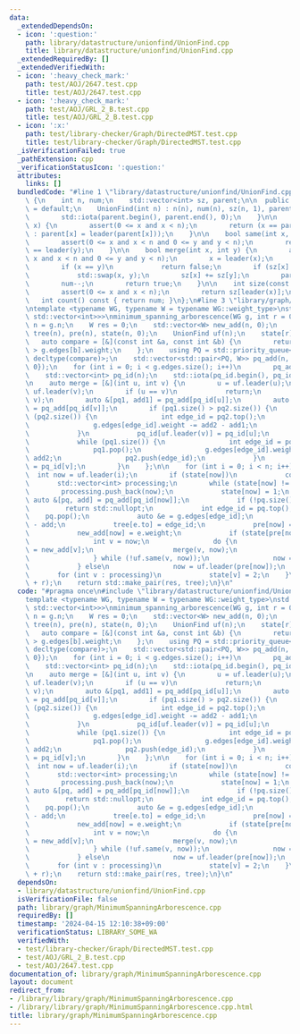 ```yaml
---
data:
  _extendedDependsOn:
  - icon: ':question:'
    path: library/datastructure/unionfind/UnionFind.cpp
    title: library/datastructure/unionfind/UnionFind.cpp
  _extendedRequiredBy: []
  _extendedVerifiedWith:
  - icon: ':heavy_check_mark:'
    path: test/AOJ/2647.test.cpp
    title: test/AOJ/2647.test.cpp
  - icon: ':heavy_check_mark:'
    path: test/AOJ/GRL_2_B.test.cpp
    title: test/AOJ/GRL_2_B.test.cpp
  - icon: ':x:'
    path: test/library-checker/Graph/DirectedMST.test.cpp
    title: test/library-checker/Graph/DirectedMST.test.cpp
  _isVerificationFailed: true
  _pathExtension: cpp
  _verificationStatusIcon: ':question:'
  attributes:
    links: []
  bundledCode: "#line 1 \"library/datastructure/unionfind/UnionFind.cpp\"\nclass UnionFind\
    \ {\n    int n, num;\n    std::vector<int> sz, parent;\n\n  public:\n    UnionFind()\
    \ = default;\n    UnionFind(int n) : n(n), num(n), sz(n, 1), parent(n, 0) {\n\
    \        std::iota(parent.begin(), parent.end(), 0);\n    }\n\n    int leader(int\
    \ x) {\n        assert(0 <= x and x < n);\n        return (x == parent[x] ? x\
    \ : parent[x] = leader(parent[x]));\n    }\n\n    bool same(int x, int y) {\n\
    \        assert(0 <= x and x < n and 0 <= y and y < n);\n        return leader(x)\
    \ == leader(y);\n    }\n\n    bool merge(int x, int y) {\n        assert(0 <=\
    \ x and x < n and 0 <= y and y < n);\n        x = leader(x);\n        y = leader(y);\n\
    \        if (x == y)\n            return false;\n        if (sz[x] < sz[y])\n\
    \            std::swap(x, y);\n        sz[x] += sz[y];\n        parent[y] = x;\n\
    \        num--;\n        return true;\n    }\n\n    int size(const int x) {\n\
    \        assert(0 <= x and x < n);\n        return sz[leader(x)];\n    }\n\n \
    \   int count() const { return num; }\n};\n#line 3 \"library/graph/MinimumSpanningArborescence.cpp\"\
    \ntemplate <typename WG, typename W = typename WG::weight_type>\nstd::optional<std::pair<W,\
    \ std::vector<int>>>\nminimum_spanning_arborescence(WG g, int r = 0) {\n    int\
    \ n = g.n;\n    W res = 0;\n    std::vector<W> new_add(n, 0);\n    std::vector<int>\
    \ tree(n), pre(n), state(n, 0);\n    UnionFind uf(n);\n    state[r] = 2;\n\n \
    \   auto compare = [&](const int &a, const int &b) {\n        return g.edges[a].weight\
    \ > g.edges[b].weight;\n    };\n    using PQ = std::priority_queue<int, std::vector<int>,\
    \ decltype(compare)>;\n    std::vector<std::pair<PQ, W>> pq_add(n, {PQ{compare},\
    \ 0});\n    for (int i = 0; i < g.edges.size(); i++)\n        pq_add[g.edges[i].to].first.push(i);\n\
    \    std::vector<int> pq_id(n);\n    std::iota(pq_id.begin(), pq_id.end(), 0);\n\
    \n    auto merge = [&](int u, int v) {\n        u = uf.leader(u);\n        v =\
    \ uf.leader(v);\n        if (u == v)\n            return;\n        uf.merge(u,\
    \ v);\n        auto &[pq1, add1] = pq_add[pq_id[u]];\n        auto &[pq2, add2]\
    \ = pq_add[pq_id[v]];\n        if (pq1.size() > pq2.size()) {\n            while\
    \ (pq2.size()) {\n                int edge_id = pq2.top();\n                pq2.pop();\n\
    \                g.edges[edge_id].weight -= add2 - add1;\n                pq1.push(edge_id);\n\
    \            }\n            pq_id[uf.leader(v)] = pq_id[u];\n        } else {\n\
    \            while (pq1.size()) {\n                int edge_id = pq1.top();\n\
    \                pq1.pop();\n                g.edges[edge_id].weight -= add1 -\
    \ add2;\n                pq2.push(edge_id);\n            }\n            pq_id[uf.leader(v)]\
    \ = pq_id[v];\n        }\n    };\n\n    for (int i = 0; i < n; i++) {\n      \
    \  int now = uf.leader(i);\n        if (state[now])\n            continue;\n \
    \       std::vector<int> processing;\n        while (state[now] != 2) {\n    \
    \        processing.push_back(now);\n            state[now] = 1;\n           \
    \ auto &[pq, add] = pq_add[pq_id[now]];\n            if (!pq.size())\n       \
    \         return std::nullopt;\n            int edge_id = pq.top();\n        \
    \    pq.pop();\n            auto &e = g.edges[edge_id];\n            res += e.weight\
    \ - add;\n            tree[e.to] = edge_id;\n            pre[now] = uf.leader(e.from);\n\
    \            new_add[now] = e.weight;\n            if (state[pre[now]] == 1) {\n\
    \                int v = now;\n                do {\n                    pq_add[pq_id[v]].second\
    \ = new_add[v];\n                    merge(v, now);\n                    v = uf.leader(pre[v]);\n\
    \                } while (!uf.same(v, now));\n                now = uf.leader(now);\n\
    \            } else\n                now = uf.leader(pre[now]);\n        }\n \
    \       for (int v : processing)\n            state[v] = 2;\n    }\n    tree.erase(tree.begin()\
    \ + r);\n    return std::make_pair(res, tree);\n}\n"
  code: "#pragma once\n#include \"library/datastructure/unionfind/UnionFind.cpp\"\n\
    template <typename WG, typename W = typename WG::weight_type>\nstd::optional<std::pair<W,\
    \ std::vector<int>>>\nminimum_spanning_arborescence(WG g, int r = 0) {\n    int\
    \ n = g.n;\n    W res = 0;\n    std::vector<W> new_add(n, 0);\n    std::vector<int>\
    \ tree(n), pre(n), state(n, 0);\n    UnionFind uf(n);\n    state[r] = 2;\n\n \
    \   auto compare = [&](const int &a, const int &b) {\n        return g.edges[a].weight\
    \ > g.edges[b].weight;\n    };\n    using PQ = std::priority_queue<int, std::vector<int>,\
    \ decltype(compare)>;\n    std::vector<std::pair<PQ, W>> pq_add(n, {PQ{compare},\
    \ 0});\n    for (int i = 0; i < g.edges.size(); i++)\n        pq_add[g.edges[i].to].first.push(i);\n\
    \    std::vector<int> pq_id(n);\n    std::iota(pq_id.begin(), pq_id.end(), 0);\n\
    \n    auto merge = [&](int u, int v) {\n        u = uf.leader(u);\n        v =\
    \ uf.leader(v);\n        if (u == v)\n            return;\n        uf.merge(u,\
    \ v);\n        auto &[pq1, add1] = pq_add[pq_id[u]];\n        auto &[pq2, add2]\
    \ = pq_add[pq_id[v]];\n        if (pq1.size() > pq2.size()) {\n            while\
    \ (pq2.size()) {\n                int edge_id = pq2.top();\n                pq2.pop();\n\
    \                g.edges[edge_id].weight -= add2 - add1;\n                pq1.push(edge_id);\n\
    \            }\n            pq_id[uf.leader(v)] = pq_id[u];\n        } else {\n\
    \            while (pq1.size()) {\n                int edge_id = pq1.top();\n\
    \                pq1.pop();\n                g.edges[edge_id].weight -= add1 -\
    \ add2;\n                pq2.push(edge_id);\n            }\n            pq_id[uf.leader(v)]\
    \ = pq_id[v];\n        }\n    };\n\n    for (int i = 0; i < n; i++) {\n      \
    \  int now = uf.leader(i);\n        if (state[now])\n            continue;\n \
    \       std::vector<int> processing;\n        while (state[now] != 2) {\n    \
    \        processing.push_back(now);\n            state[now] = 1;\n           \
    \ auto &[pq, add] = pq_add[pq_id[now]];\n            if (!pq.size())\n       \
    \         return std::nullopt;\n            int edge_id = pq.top();\n        \
    \    pq.pop();\n            auto &e = g.edges[edge_id];\n            res += e.weight\
    \ - add;\n            tree[e.to] = edge_id;\n            pre[now] = uf.leader(e.from);\n\
    \            new_add[now] = e.weight;\n            if (state[pre[now]] == 1) {\n\
    \                int v = now;\n                do {\n                    pq_add[pq_id[v]].second\
    \ = new_add[v];\n                    merge(v, now);\n                    v = uf.leader(pre[v]);\n\
    \                } while (!uf.same(v, now));\n                now = uf.leader(now);\n\
    \            } else\n                now = uf.leader(pre[now]);\n        }\n \
    \       for (int v : processing)\n            state[v] = 2;\n    }\n    tree.erase(tree.begin()\
    \ + r);\n    return std::make_pair(res, tree);\n}\n"
  dependsOn:
  - library/datastructure/unionfind/UnionFind.cpp
  isVerificationFile: false
  path: library/graph/MinimumSpanningArborescence.cpp
  requiredBy: []
  timestamp: '2024-04-15 12:10:38+09:00'
  verificationStatus: LIBRARY_SOME_WA
  verifiedWith:
  - test/library-checker/Graph/DirectedMST.test.cpp
  - test/AOJ/GRL_2_B.test.cpp
  - test/AOJ/2647.test.cpp
documentation_of: library/graph/MinimumSpanningArborescence.cpp
layout: document
redirect_from:
- /library/library/graph/MinimumSpanningArborescence.cpp
- /library/library/graph/MinimumSpanningArborescence.cpp.html
title: library/graph/MinimumSpanningArborescence.cpp
---
```

